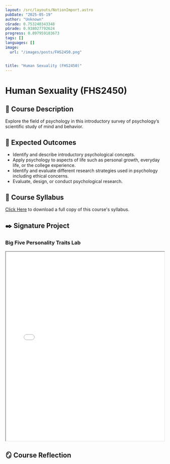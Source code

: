 ```yaml
---
layout: /src/layouts/NotionImport.astro
pubDate: "2025-05-19"
author: "Unknown"
cGrade: 0.753240343348
pGrade: 0.938027792624
progress: 0.897959183673
tags: []
languages: []
image:
  url: "/images/posts/FHS2450.png"


title: "Human Sexuality (FHS2450)"
---
```


# Human Sexuality (FHS2450)


## 📝 Course Description


Explore the field of psychology in this introductory survey of psychology’s scientific study of mind and behavior.


## 🎯 Expected Outcomes

- Identify and describe introductory psychological concepts.
- Apply psychology to aspects of life such as personal growth, everyday life, or the college experience.
- Identify and evaluate different research strategies used in psychology including ethical concerns.
- Evaluate, design, or conduct psychological research.

## 📝 Course Syllabus


<a target="_blank" rel="noopener noreferrer" href="/public/documents/PSY1010-Syllabus.pdf">Click Here</a> to download a full copy of this course's syllabus.


## ✒️ Signature Project


### Big Five Personality Traits Lab


<iframe src="[https://slccbruins-my.sharepoint.com/personal/thornbuc_slcc_edu/_layouts/15/Doc.aspx?sourcedoc={903e7ea4-577d-4d80-b71b-809a73720667}&amp;action=embedview](https://slccbruins-my.sharepoint.com/personal/thornbuc_slcc_edu/_layouts/15/Doc.aspx?sourcedoc=%7B903e7ea4-577d-4d80-b71b-809a73720667%7D&amp%3Baction=embedview)" width="100%" height="600px" class="myIframe">
<p>Hi SOF</p>
</iframe>


## 🪞 Course Reflection


